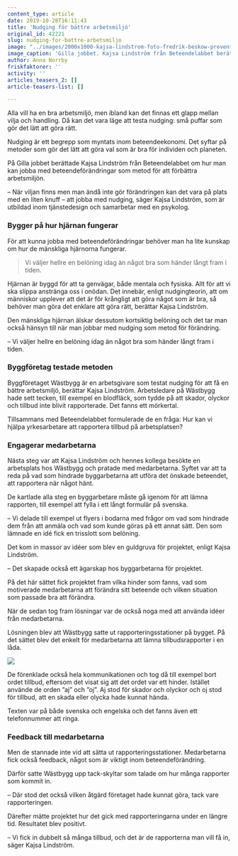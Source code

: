 ```yaml
---
content_type: article
date: 2019-10-28T16:11:43
title: 'Nudging för bättre arbetsmiljö'
original_id: 42221
slug: nudging-for-battre-arbetsmiljo
image: "../images/2000x1000-kajsa-lindstrom-foto-fredrik-beskow-prevent.jpg"
image_caption: 'Gilla jobbet. Kajsa Lindström från Beteendelabbet berättade om nudging för bättre arbetsmiljö. Det ska vara lätt att göra rätt!'
author: Anna Norrby
friskfaktorer: ''
activity: ''
articles_teasers_2: []
article-teasers-list: []

---
```


Alla vill ha en bra arbetsmiljö, men ibland kan det finnas ett glapp mellan vilja och handling. Då kan det vara läge att testa nudging: små puffar som gör det lätt att göra rätt.

Nudging är ett begrepp som myntats inom beteendeekonomi. Det syftar på metoder som gör det lätt att göra val som är bra för individen och planeten.

På Gilla jobbet berättade Kajsa Lindström från Beteendelabbet om hur man kan jobba med beteendeförändringar som metod för att förbättra arbetsmiljön.

– När viljan finns men man ändå inte gör förändringen kan det vara på plats med en liten knuff – att jobba med nudging, säger Kajsa Lindström, som är utbildad inom tjänstedesign och samarbetar med en psykolog.

### Bygger på hur hjärnan fungerar

För att kunna jobba med beteendeförändringar behöver man ha lite kunskap om hur de mänskliga hjärnorna fungerar.

> Vi väljer hellre en belöning idag än något bra som händer långt fram i tiden.

Hjärnan är byggd för att ta genvägar, både mentala och fysiska. Allt för att vi ska slippa anstränga oss i onödan. Det innebär, enligt nudgingteorin, att om människor upplever att det är för krångligt att göra något som är bra, så behöver man göra det enklare att göra rätt, berättar Kajsa Lindström.

Den mänskliga hjärnan älskar dessutom kortsiktig belöning och det tar man också hänsyn till när man jobbar med nudging som metod för förändring.

– Vi väljer hellre en belöning idag än något bra som händer långt fram i tiden.

### Byggföretag testade metoden

Byggföretaget Wästbygg är en arbetsgivare som testat nudging för att få en bättre arbetsmiljö, berättar Kajsa Lindström. Arbetsledare på Wästbygg hade sett tecken, till exempel en blodfläck, som tydde på att skador, olyckor och tillbud inte blivit rapporterade. Det fanns ett mörkertal.

Tillsammans med Beteendelabbet formulerade de en fråga: Hur kan vi hjälpa yrkesarbetare att rapportera tillbud på arbetsplatsen?

### Engagerar medarbetarna

Nästa steg var att Kajsa Lindström och hennes kollega besökte en arbetsplats hos Wästbygg och pratade med medarbetarna. Syftet var att ta reda på vad som hindrade byggarbetarna att utföra det önskade beteendet, att rapportera när något hänt.

De kartlade alla steg en byggarbetare måste gå igenom för att lämna rapporten, till exempel att fylla i ett långt formulär på svenska.

– Vi delade till exempel ut flyers i bodarna med frågor om vad som hindrade dem från att anmäla och vad som kunde göras på ett annat sätt. Den som lämnade en idé fick en trisslott som belöning.

Det kom in massor av idéer som blev en guldgruva för projektet, enligt Kajsa Lindström.

– Det skapade också ett ägarskap hos byggarbetarna för projektet.

På det här sättet fick projektet fram vilka hinder som fanns, vad som motiverade medarbetarna att förändra sitt beteende och vilken situation som passade bra att förändra.

När de sedan tog fram lösningar var de också noga med att använda idéer från medarbetarna.

Lösningen blev att Wästbygg satte ut rapporteringsstationer på bygget. På det sättet blev det enkelt för medarbetarna att lämna tillbudsrapporter i en låda.

[![](https://www.suntarbetsliv.se/wp-content/uploads/2019/10/750x400-nudging.jpg)](https://www.suntarbetsliv.se/wp-content/uploads/2019/10/750x400-nudging.jpg)

De förenklade också hela kommunikationen och tog då till exempel bort ordet tillbud, eftersom det visat sig att det ordet var ett hinder. Istället använde de orden ”aj” och ”oj”. Aj stod för skador och olyckor och oj stod för tillbud, att en skada eller olycka hade kunnat hända.

Texten var på både svenska och engelska och det fanns även ett telefonnummer att ringa.

### Feedback till medarbetarna  

Men de stannade inte vid att sätta ut rapporteringsstationer. Medarbetarna fick också feedback, något som är viktigt inom beteendeförändring.

Därför satte Wästbygg upp tack-skyltar som talade om hur många rapporter som kommit in.

– Där stod det också vilken åtgärd företaget hade kunnat göra, tack vare rapporteringen.

Därefter mätte projektet hur det gick med rapporteringarna under en längre tid. Resultatet blev positivt.

– Vi fick in dubbelt så många tillbud, och det är de rapporterna man vill få in, säger Kajsa Lindström.

